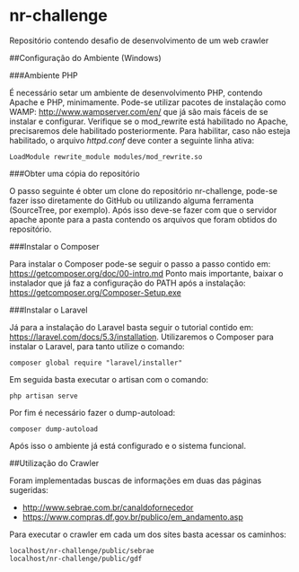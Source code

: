 # nr-challenge

Repositório contendo desafio de desenvolvimento de um web crawler

##Configuração do Ambiente (Windows)

###Ambiente PHP

É necessário setar um ambiente de desenvolvimento PHP, contendo Apache e PHP, minimamente.
Pode-se utilizar pacotes de instalação como WAMP: http://www.wampserver.com/en/ que já 
são mais fáceis de se instalar e configurar.
Verifique se o mod_rewrite está habilitado no Apache, precisaremos dele habilitado posteriormente.
Para habilitar, caso não esteja habilitado, o arquivo _httpd.conf_ deve conter a seguinte linha ativa:

```
LoadModule rewrite_module modules/mod_rewrite.so
```

###Obter uma cópia do repositório

O passo seguinte é obter um clone do repositório nr-challenge, pode-se fazer isso diretamente
do GitHub ou utilizando alguma ferramenta (SourceTree, por exemplo). Após isso deve-se fazer com 
que o servidor apache aponte para a pasta contendo os arquivos que foram obtidos do repositório.

###Instalar o Composer

Para instalar o Composer pode-se seguir o passo a passo contido em: https://getcomposer.org/doc/00-intro.md
Ponto mais importante, baixar o instalador que já faz a configuração do PATH após a instalação:
https://getcomposer.org/Composer-Setup.exe

###Instalar o Laravel

Já para a instalação do Laravel basta seguir o tutorial contido em: https://laravel.com/docs/5.3/installation.
Utilizaremos o Composer para instalar o Laravel, para tanto utilize o comando:

```
composer global require "laravel/installer"
```
Em seguida basta executar o artisan com o comando:

```
php artisan serve
```

Por fim é necessário fazer o dump-autoload:

```
composer dump-autoload
```

Após isso o ambiente já está configurado e o sistema funcional.

##Utilização do Crawler

Foram implementadas buscas de informações em duas das páginas sugeridas:

* http://www.sebrae.com.br/canaldofornecedor
* https://www.compras.df.gov.br/publico/em_andamento.asp

Para executar o crawler em cada um dos sites basta acessar os caminhos:

```
localhost/nr-challenge/public/sebrae
localhost/nr-challenge/public/gdf
```
